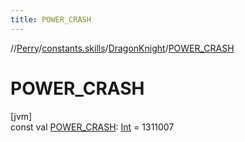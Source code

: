 ```yaml
---
title: POWER_CRASH
---
```

//[Perry](../../../index.html)/[constants.skills](../index.html)/[DragonKnight](index.html)/[POWER_CRASH](-p-o-w-e-r_-c-r-a-s-h.html)



# POWER_CRASH



[jvm]\
const val [POWER_CRASH](-p-o-w-e-r_-c-r-a-s-h.html): [Int](https://kotlinlang.org/api/latest/jvm/stdlib/kotlin/-int/index.html) = 1311007




